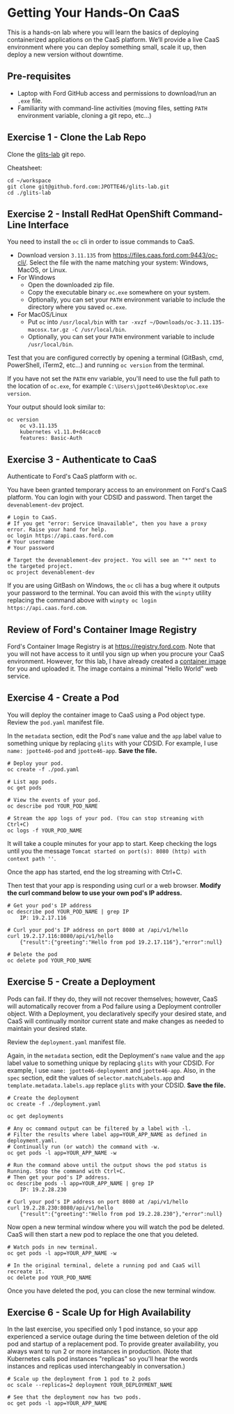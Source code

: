 # Getting Your Hands-On CaaS

This is a hands-on lab where you will learn the basics of deploying containerized applications on the CaaS platform.  We’ll provide a live CaaS environment where you can deploy something small, scale it up, then deploy a new version without downtime.

## Pre-requisites
- Laptop with Ford GitHub access and permissions to download/run an `.exe` file.
- Familiarity with command-line activities (moving files, setting `PATH` environment variable, cloning a git repo, etc...)

## Exercise 1 - Clone the Lab Repo
Clone the [glits-lab](https://github.ford.com/JPOTTE46/glits-lab) git repo.

Cheatsheet:
```
cd ~/workspace
git clone git@github.ford.com:JPOTTE46/glits-lab.git
cd ./glits-lab
```

## Exercise 2 - Install RedHat OpenShift Command-Line Interface
You need to install the `oc` cli in order to issue commands to CaaS.

- Download version `3.11.135` from https://files.caas.ford.com:9443/oc-cli/. Select the file with the name matching your system: Windows, MacOS, or Linux.
- For Windows
  - Open the downloaded zip file.
  - Copy the executable binary `oc.exe` somewhere on your system.
  - Optionally, you can set your `PATH` environment variable to include the directory where you saved `oc.exe`.
- For MacOS/Linux
  - Put `oc` into `/usr/local/bin` with `tar -xvzf ~/Downloads/oc-3.11.135-macosx.tar.gz -C /usr/local/bin`.
  - Optionally, you can set your `PATH` environment variable to include `/usr/local/bin`.

Test that you are configured correctly by opening a terminal (GitBash, cmd, PowerShell, iTerm2, etc...) and running `oc version` from the terminal.

If you have not set the `PATH` env variable, you'll need to use the full path to the location of `oc.exe`, for example `C:\Users\jpotte46\Desktop\oc.exe version`.

Your output should look similar to:

```
oc version
    oc v3.11.135
    kubernetes v1.11.0+d4cacc0
    features: Basic-Auth
```

## Exercise 3 - Authenticate to CaaS
Authenticate to Ford's CaaS platform with `oc`.

You have been granted temporary access to an environment on Ford's CaaS platform. You can login with your CDSID and password. Then target the `devenablement-dev` project.

```
# Login to CaaS.
# If you get "error: Service Unavailable", then you have a proxy error. Raise your hand for help.
oc login https://api.caas.ford.com
# Your username
# Your password

# Target the devenablement-dev project. You will see an "*" next to the targeted project.
oc project devenablement-dev
```

If you are using GitBash on Windows, the `oc` cli has a bug where it outputs your password to the terminal. You can avoid this with the `winpty` utility replacing the command above with `winpty oc login https://api.caas.ford.com`.

## Review of Ford's Container Image Registry
Ford's Container Image Registry is at https://registry.ford.com. Note that you will not have access to it until you sign up when you procure your CaaS environment. However, for this lab, I have already created a [container image](https://registry.ford.com/repository/jpotte46/springboot-hello-world) for you and uploaded it. The image contains a minimal "Hello World" web service.

## Exercise 4 - Create a Pod
You will deploy the container image to CaaS using a Pod object type. Review the `pod.yaml` manifest file.

In the `metadata` section, edit the Pod's `name` value and the `app` label value to something unique by replacing `glits` with your CDSID. For example, I use `name: jpotte46-pod` and `jpotte46-app`. **Save the file.**

```
# Deploy your pod.
oc create -f ./pod.yaml

# List app pods.
oc get pods

# View the events of your pod.
oc describe pod YOUR_POD_NAME

# Stream the app logs of your pod. (You can stop streaming with Ctrl+C)
oc logs -f YOUR_POD_NAME
```

It will take a couple minutes for your app to start. Keep checking the logs until you the message `Tomcat started on port(s): 8080 (http) with context path ''`.

Once the app has started, end the log streaming with Ctrl+C.

Then test that your app is responding using curl or a web browser. **Modify the curl command below to use your own pod's IP address.**

```
# Get your pod's IP address
oc describe pod YOUR_POD_NAME | grep IP
    IP: 19.2.17.116

# Curl your pod's IP address on port 8080 at /api/v1/hello
curl 19.2.17.116:8080/api/v1/hello
    {"result":{"greeting":"Hello from pod 19.2.17.116"},"error":null}

# Delete the pod
oc delete pod YOUR_POD_NAME
```

## Exercise 5 - Create a Deployment
Pods can fail. If they do, they will not recover themselves; however, CaaS will automatically recover from a Pod failure using a Deployment controller object. With a Deployment, you declaratively specify your desired state, and CaaS will continually monitor current state and make changes as needed to maintain your desired state.

Review the `deployment.yaml` manifest file.

Again, in the `metadata` section, edit the Deployment's `name` value and the `app` label value to something unique by replacing `glits` with your CDSID. For example, I use `name: jpotte46-deployment` and `jpotte46-app`. Also, in the `spec` section, edit the values of `selector.matchLabels.app` and `template.metadata.labels.app` replace `glits` with your CDSID. **Save the file.**

```
# Create the deployment
oc create -f ./deployment.yaml

oc get deployments

# Any oc command output can be filtered by a label with -l.
# Filter the results where label app=YOUR_APP_NAME as defined in deployment.yaml.
# Continually run (or watch) the command with -w.
oc get pods -l app=YOUR_APP_NAME -w

# Run the command above until the output shows the pod status is Running. Stop the command with Ctrl+C.
# Then get your pod's IP address.
oc describe pods -l app=YOUR_APP_NAME | grep IP
    IP: 19.2.28.230

# Curl your pod's IP address on port 8080 at /api/v1/hello
curl 19.2.28.230:8080/api/v1/hello
    {"result":{"greeting":"Hello from pod 19.2.28.230"},"error":null}
```

Now open a new terminal window where you will watch the pod be deleted. CaaS will then start a new pod to replace the one that you deleted.

```
# Watch pods in new terminal.
oc get pods -l app=YOUR_APP_NAME -w

# In the original terminal, delete a running pod and CaaS will recreate it.
oc delete pod YOUR_POD_NAME
```

Once you have deleted the pod, you can close the new terminal window.

## Exercise 6 - Scale Up for High Availability
In the last exercise, you specified only 1 pod instance, so your app experienced a service outage during the time between deletion of the old pod and startup of a replacement pod. To provide greater availability, you always want to run 2 or more instances in production. (Note that Kubernetes calls pod instances "replicas" so you'll hear the words instances and replicas used interchangeably in conversation.)

```
# Scale up the deployment from 1 pod to 2 pods
oc scale --replicas=2 deployment YOUR_DEPLOYMENT_NAME

# See that the deployment now has two pods.
oc get pods -l app=YOUR_APP_NAME
```
